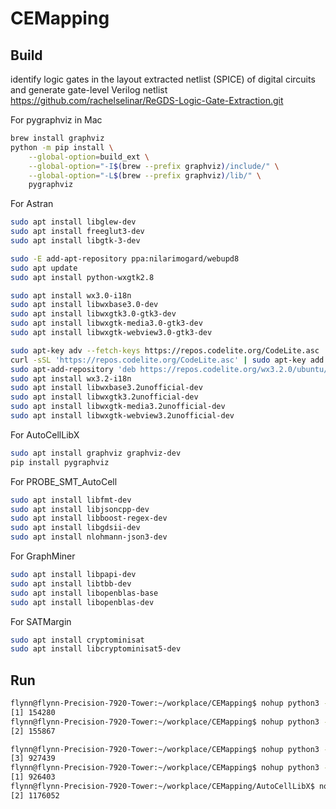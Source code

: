 # CEMapping

## Build

 identify logic gates in the layout extracted netlist (SPICE) of digital circuits and generate gate-level Verilog netlist
https://github.com/rachelselinar/ReGDS-Logic-Gate-Extraction.git

For pygraphviz in Mac

```bash
brew install graphviz
python -m pip install \
    --global-option=build_ext \
    --global-option="-I$(brew --prefix graphviz)/include/" \
    --global-option="-L$(brew --prefix graphviz)/lib/" \
    pygraphviz
```

For Astran

```bash
sudo apt install libglew-dev
sudo apt install freeglut3-dev
sudo apt install libgtk-3-dev

sudo -E add-apt-repository ppa:nilarimogard/webupd8
sudo apt update
sudo apt install python-wxgtk2.8

sudo apt install wx3.0-i18n
sudo apt install libwxbase3.0-dev
sudo apt install libwxgtk3.0-gtk3-dev
sudo apt install libwxgtk-media3.0-gtk3-dev
sudo apt install libwxgtk-webview3.0-gtk3-dev

sudo apt-key adv --fetch-keys https://repos.codelite.org/CodeLite.asc
curl -sSL 'https://repos.codelite.org/CodeLite.asc' | sudo apt-key add -
sudo apt-add-repository 'deb https://repos.codelite.org/wx3.2.0/ubuntu/ jammy universe'
sudo apt install wx3.2-i18n
sudo apt install libwxbase3.2unofficial-dev
sudo apt install libwxgtk3.2unofficial-dev 
sudo apt install libwxgtk-media3.2unofficial-dev
sudo apt install libwxgtk-webview3.2unofficial-dev
```

For AutoCellLibX

```bash
sudo apt install graphviz graphviz-dev
pip install pygraphviz
```

For PROBE_SMT_AutoCell

```bash
sudo apt install libfmt-dev 
sudo apt install libjsoncpp-dev
sudo apt install libboost-regex-dev
sudo apt install libgdsii-dev
sudo apt install nlohmann-json3-dev 
```

For GraphMiner

```bash
sudo apt install libpapi-dev
sudo apt install libtbb-dev
sudo apt install libopenblas-base
sudo apt install libopenblas-dev
```

For SATMargin

```bash
sudo apt install cryptominisat
sudo apt install libcryptominisat5-dev
```

## Run

```bash
flynn@flynn-Precision-7920-Tower:~/workplace/CEMapping$ nohup python3 -u src/main.py > cemapping.log 2>&1 &
[1] 154280
flynn@flynn-Precision-7920-Tower:~/workplace/CEMapping$ nohup python3 -u AutoCellLibX/main.py > AutoCellLibX.log 2>&1 &
[2] 155867

flynn@flynn-Precision-7920-Tower:~/workplace/CEMapping$ nohup python3 -u src/main.py > cemapping_K3.log 2>&1 &
[3] 927439
flynn@flynn-Precision-7920-Tower:~/workplace/CEMapping$ nohup python3 -u main.py > ../cemapping_K4.log 2>&1 &
[1] 926403
flynn@flynn-Precision-7920-Tower:~/workplace/CEMapping/AutoCellLibX$ nohup python3 -u main.py > ../AutoCellLibX.log 2>&1 &
[2] 1176052
```

